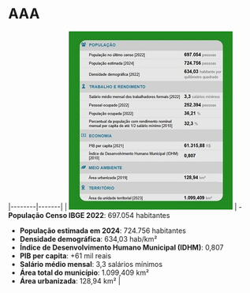 # AAA

|--------|-------|
| ![Descrição da Imagem](assets/figura2.jpg) | - **População Censo IBGE 2022**: 697.054 habitantes 
- **População estimada em 2024**: 724.756 habitantes
- **Densidade demográfica**: 634,03 hab/km²   
- **Índice de Desenvolvimento Humano Municipal (IDHM)**: 0,807  
- **PIB per capita**: +61 mil reais  
- **Salário médio mensal**: 3,3 salários mínimos    
- **Área total do município**: 1.099,409 km²  
- **Área urbanizada**: 128,94 km² |
